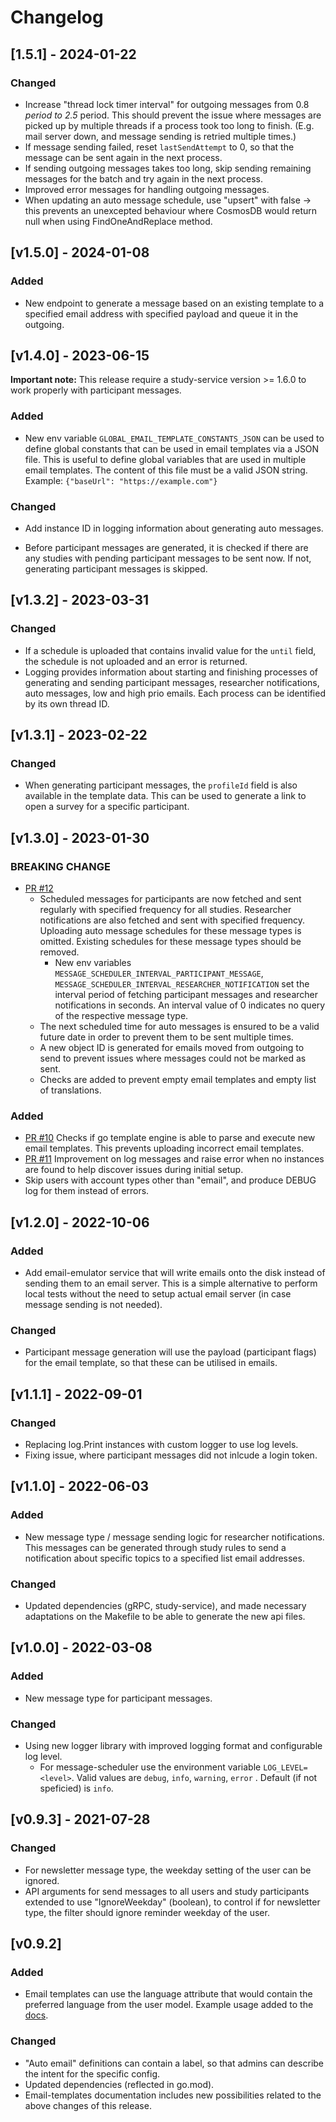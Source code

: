 # Changelog

## [1.5.1] - 2024-01-22

### Changed

- Increase "thread lock timer interval" for outgoing messages from 0.8 *period to 2.5* period. This should prevent the issue where messages are picked up by multiple threads if a process took too long to finish. (E.g. mail server down, and message sending is retried multiple times.)
- If message sending failed, reset `lastSendAttempt` to 0, so that the message can be sent again in the next process.
- If sending outgoing messages takes too long, skip sending remaining messages for the batch and try again in the next process.
- Improved error messages for handling outgoing messages.
- When updating an auto message schedule, use "upsert" with false -> this prevents an unexcepted behaviour where CosmosDB would return null when using FindOneAndReplace method.

## [v1.5.0] - 2024-01-08

### Added

- New endpoint to generate a message based on an existing template to a specified email address with specified payload and queue it in the outgoing.

## [v1.4.0] - 2023-06-15

**Important note:** This release require a study-service version >= 1.6.0 to work properly with participant messages.

### Added

- New env variable `GLOBAL_EMAIL_TEMPLATE_CONSTANTS_JSON` can be used to define global constants that can be used in email templates via a JSON file. This is useful to define global variables that are used in multiple email templates. The content of this file must be a valid JSON string. Example: `{"baseUrl": "https://example.com"}`

### Changed

- Add instance ID in logging information about generating auto messages.

- Before participant messages are generated, it is checked if there are any studies with pending participant messages to be sent now. If not, generating participant messages is skipped.

## [v1.3.2] - 2023-03-31

### Changed

- If a schedule is uploaded that contains invalid value for the `until` field, the schedule is not uploaded and an error is returned.
- Logging provides information about starting and finishing processes of generating and sending participant messages, researcher notifications, auto messages, low and high prio emails. Each process can be identified by its own thread ID.

## [v1.3.1] - 2023-02-22

### Changed

- When generating participant messages, the `profileId` field is also available in the template data. This can be used to generate a link to open a survey for a specific participant.

## [v1.3.0] - 2023-01-30

### BREAKING CHANGE

- [PR #12](https://github.com/influenzanet/messaging-service/pull/12)
  - Scheduled messages for participants are now fetched and sent regularly with specified frequency for all studies. Researcher notifications are also fetched and sent with specified frequency. Uploading auto message schedules for these message types is omitted. Existing schedules for these message types should be removed.
    - New env variables `MESSAGE_SCHEDULER_INTERVAL_PARTICIPANT_MESSAGE`, `MESSAGE_SCHEDULER_INTERVAL_RESEARCHER_NOTIFICATION` set the interval period of fetching participant messages and researcher notifications in seconds. An interval value of 0 indicates no query of the respective message type.
  - The next scheduled time for auto messages is ensured to be a valid future date in order to prevent them to be sent multiple times.
  - A new object ID is generated for emails moved from outgoing to send to prevent issues where messages could not be marked as sent.
  - Checks are added to prevent empty email templates and empty list of translations.

### Added

- [PR #10](https://github.com/influenzanet/messaging-service/pull/10) Checks if go template engine is able to parse and execute new email templates. This prevents uploading incorrect email templates.
- [PR #11](https://github.com/influenzanet/messaging-service/pull/11) Improvement on log messages and raise error when no instances are found to help discover issues during initial setup.
- Skip users with account types other than "email", and produce DEBUG log for them instead of errors.

## [v1.2.0] - 2022-10-06

### Added

- Add email-emulator service that will write emails onto the disk instead of sending them to an email server. This is a simple alternative to perform local tests without the need to setup actual email server (in case message sending is not needed).

### Changed

- Participant message generation will use the payload (participant flags) for the email template, so that these can be utilised in emails.

## [v1.1.1] - 2022-09-01

### Changed

- Replacing log.Print instances with custom logger to use log levels.
- Fixing issue, where participant messages did not inlcude a login token.

## [v1.1.0] - 2022-06-03

### Added

- New message type / message sending logic for researcher notifications. This messages can be generated through study rules to send a notification about specific topics to a specified list email addresses.

### Changed

- Updated dependencies (gRPC, study-service), and made necessary adaptations on the Makefile to be able to generate the new api files.

## [v1.0.0] - 2022-03-08

### Added

- New message type for participant messages.

### Changed

- Using new logger library with improved logging format and configurable log level.
  - For message-scheduler use the environment variable `LOG_LEVEL=<level>`. Valid values are `debug`, `info`, `warning`, `error` . Default (if not speficied) is `info`.

## [v0.9.3] - 2021-07-28

### Changed

- For newsletter message type, the weekday setting of the user can be ignored.
- API arguments for send messages to all users and study participants extended to use "IgnoreWeekday" (boolean), to control if for newsletter type, the filter should ignore reminder weekday of the user.

## [v0.9.2]

### Added

- Email templates can use the language attribute that would contain the preferred language from the user model. Example usage added to the [docs](docs/email-templates.md).

### Changed

- "Auto email" definitions can contain a label, so that admins can describe the intent for the specific config.
- Updated dependencies (reflected in go.mod).
- Email-templates documentation includes new possibilities related to the above changes of this release.
